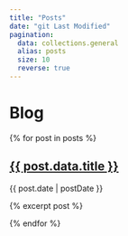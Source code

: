```yaml
---
title: "Posts"
date: "git Last Modified"
pagination:
  data: collections.general
  alias: posts
  size: 10
  reverse: true
---
```



<h1 class="title-header">Blog</h1>

<div class="articles">
{% for post in posts %}
  <article>
    <h1>
      <a href="{{ post.url | url }}">{{ post.data.title }}</a>
    </h1>
     <p class="desc-text">{{ post.date | postDate }}</p>
    <p>{% excerpt post %}</p>
  </article>
{% endfor %}
</div>